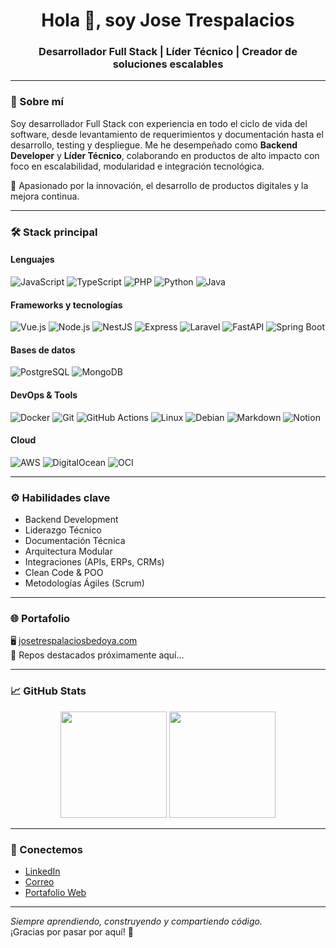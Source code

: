 <h1 align="center">Hola 👋, soy Jose Trespalacios</h1>
<h3 align="center">Desarrollador Full Stack | Líder Técnico | Creador de soluciones escalables</h3>

---

### 🚀 Sobre mí

Soy desarrollador Full Stack con experiencia en todo el ciclo de vida del software, desde levantamiento de requerimientos y documentación hasta el desarrollo, testing y despliegue. Me he desempeñado como **Backend Developer** y **Líder Técnico**, colaborando en productos de alto impacto con foco en escalabilidad, modularidad e integración tecnológica.

🎯 Apasionado por la innovación, el desarrollo de productos digitales y la mejora continua.

---

### 🛠️ Stack principal

#### Lenguajes
![JavaScript](https://img.shields.io/badge/JavaScript-F7DF1E?logo=javascript&logoColor=black)
![TypeScript](https://img.shields.io/badge/TypeScript-3178C6?logo=typescript&logoColor=white)
![PHP](https://img.shields.io/badge/PHP-777BB4?logo=php&logoColor=white)
![Python](https://img.shields.io/badge/Python-3776AB?logo=python&logoColor=white)
![Java](https://img.shields.io/badge/Java-007396?logo=java&logoColor=white)

#### Frameworks y tecnologías
![Vue.js](https://img.shields.io/badge/Vue.js-35495E?logo=vue.js&logoColor=4FC08D)
![Node.js](https://img.shields.io/badge/Node.js-339933?logo=node.js&logoColor=white)
![NestJS](https://img.shields.io/badge/NestJS-E0234E?logo=nestjs&logoColor=white)
![Express](https://img.shields.io/badge/Express.js-000000?logo=express&logoColor=white)
![Laravel](https://img.shields.io/badge/Laravel-FF2D20?logo=laravel&logoColor=white)
![FastAPI](https://img.shields.io/badge/FastAPI-009688?logo=fastapi&logoColor=white)
![Spring Boot](https://img.shields.io/badge/SpringBoot-6DB33F?logo=spring&logoColor=white)

#### Bases de datos
![PostgreSQL](https://img.shields.io/badge/PostgreSQL-336791?logo=postgresql&logoColor=white)
![MongoDB](https://img.shields.io/badge/MongoDB-47A248?logo=mongodb&logoColor=white)

#### DevOps & Tools
![Docker](https://img.shields.io/badge/Docker-2496ED?logo=docker&logoColor=white)
![Git](https://img.shields.io/badge/Git-F05032?logo=git&logoColor=white)
![GitHub Actions](https://img.shields.io/badge/GitHub_Actions-2088FF?logo=github-actions&logoColor=white)
![Linux](https://img.shields.io/badge/Linux-FCC624?logo=linux&logoColor=black)
![Debian](https://img.shields.io/badge/Debian-A81D33?logo=debian&logoColor=white)
![Markdown](https://img.shields.io/badge/Markdown-000000?logo=markdown&logoColor=white)
![Notion](https://img.shields.io/badge/Notion-000000?logo=notion&logoColor=white)

#### Cloud
![AWS](https://img.shields.io/badge/AWS-232F3E?logo=amazon-aws&logoColor=white)
![DigitalOcean](https://img.shields.io/badge/DigitalOcean-0080FF?logo=digitalocean&logoColor=white)
![OCI](https://img.shields.io/badge/Oracle_Cloud_Foundation-F80000?logo=oracle&logoColor=white)

---

### ⚙️ Habilidades clave

- Backend Development  
- Liderazgo Técnico  
- Documentación Técnica  
- Arquitectura Modular  
- Integraciones (APIs, ERPs, CRMs)  
- Clean Code & POO  
- Metodologías Ágiles (Scrum)

---

### 🌐 Portafolio

🖥️ [josetrespalaciosbedoya.com](https://josetrespalaciosbedoya.com)  
📂 Repos destacados próximamente aquí...

---

### 📈 GitHub Stats

<p align="center">
  <img height="170em" src="https://github-readme-stats.vercel.app/api?username=josetrespalacios&show_icons=true&theme=radical&count_private=true"/>
  <img height="170em" src="https://github-readme-stats.vercel.app/api/top-langs/?username=josetrespalacios&layout=compact&theme=radical"/>
</p>

---

### 🤝 Conectemos

- [LinkedIn](https://linkedin.com/in/josetrespalacios)
- [Correo](mailto:josetrespalaciosbedoya@gmail.com)
- [Portafolio Web](https://josetrespalaciosbedoya.com)

---

_Siempre aprendiendo, construyendo y compartiendo código._  
¡Gracias por pasar por aquí! 🚀
